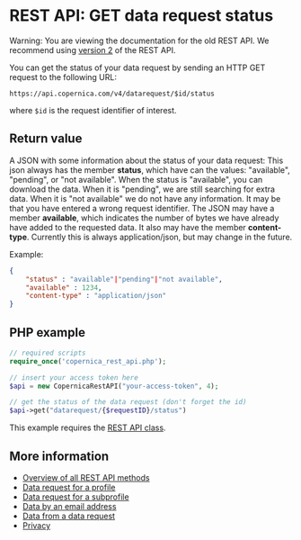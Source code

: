 # REST API: GET data request status

Warning: You are viewing the documentation for the old REST API. We recommend 
using [version 2](../restv4/rest-api.md) of the REST API.

You can get the status of your data request by sending an HTTP GET request 
to the following URL:

`https://api.copernica.com/v4/datarequest/$id/status`

where `$id` is the request identifier of interest.

## Return value

A JSON with some information about the status of your data request:
This json always has the member **status**, which have can the values: "available",
"pending", or "not available". When the status is "available", you can download
the data. When it is "pending", we are still searching for extra data. When it
is "not available" we do not have any information. It may be that you have
entered a wrong request identifier. The JSON may have a member **available**,
which indicates the number of bytes we have already have added to the 
requested data. It also may have the member **content-type**. Currently this
is always application/json, but may change in the future.

Example:
```json
{
    "status" : "available"|"pending"|"not available",
    "available" : 1234,
    "content-type" : "application/json"
}
```

## PHP example

```php
// required scripts
require_once('copernica_rest_api.php');

// insert your access token here
$api = new CopernicaRestAPI("your-access-token", 4);

// get the status of the data request (don't forget the id)
$api->get("datarequest/{$requestID}/status")
```

This example requires the [REST API class](./rest-php).

## More information

* [Overview of all REST API methods](./rest-api.md)
* [Data request for a profile](./rest-post-profile-datarequest.md)
* [Data request for a subprofile](./rest-post-subprofile-datarequest.md)
* [Data by an email address](./rest-post-email-datarequest)
* [Data from a data request](./rest-get-datarequest-data)
* [Privacy](./privacy)
